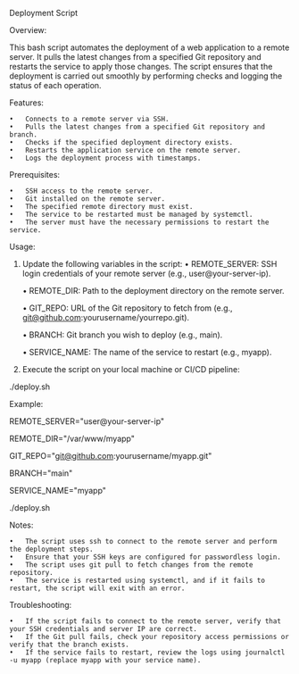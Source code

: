 Deployment Script

Overview:

This bash script automates the deployment of a web application to a remote server. It pulls the latest changes from a specified Git repository and restarts the service to apply those changes. The script ensures that the deployment is carried out smoothly by performing checks and logging the status of each operation.

Features:

	•	Connects to a remote server via SSH.
	•	Pulls the latest changes from a specified Git repository and branch.
	•	Checks if the specified deployment directory exists.
	•	Restarts the application service on the remote server.
	•	Logs the deployment process with timestamps.

Prerequisites:

	•	SSH access to the remote server.
	•	Git installed on the remote server.
	•	The specified remote directory must exist.
	•	The service to be restarted must be managed by systemctl.
	•	The server must have the necessary permissions to restart the service.

Usage:

1.	Update the following variables in the script:
	•	REMOTE_SERVER: SSH login credentials of your remote server (e.g., user@your-server-ip).

	•	REMOTE_DIR: Path to the deployment directory on the remote server.

	•	GIT_REPO: URL of the Git repository to fetch from (e.g., git@github.com:yourusername/yourrepo.git).

	•	BRANCH: Git branch you wish to deploy (e.g., main).

	•	SERVICE_NAME: The name of the service to restart (e.g., myapp).
 
3.	Execute the script on your local machine or CI/CD pipeline:

 ./deploy.sh

 Example:

REMOTE_SERVER="user@your-server-ip"

REMOTE_DIR="/var/www/myapp"

GIT_REPO="git@github.com:yourusername/myapp.git"

BRANCH="main"

SERVICE_NAME="myapp"

./deploy.sh

Notes:

	•	The script uses ssh to connect to the remote server and perform the deployment steps.
	•	Ensure that your SSH keys are configured for passwordless login.
	•	The script uses git pull to fetch changes from the remote repository.
	•	The service is restarted using systemctl, and if it fails to restart, the script will exit with an error.

Troubleshooting:

	•	If the script fails to connect to the remote server, verify that your SSH credentials and server IP are correct.
	•	If the Git pull fails, check your repository access permissions or verify that the branch exists.
	•	If the service fails to restart, review the logs using journalctl -u myapp (replace myapp with your service name).
